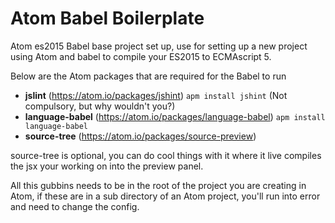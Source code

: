 # Atom Babel Boilerplate

Atom es2015 Babel base project set up, use for setting up a new project using Atom and babel to compile your ES2015 to ECMAscript 5.

Below are the Atom packages that are required for the Babel to run

- **jslint** (<a href="https://atom.io/packages/jshint">https://atom.io/packages/jshint</a>) `apm install jshint` (Not compulsory, but why wouldn't you?)
- **language-babel** (<a href="https://atom.io/packages/language-babel">https://atom.io/packages/language-babel</a>) `apm install language-babel`
- **source-tree** (<a href="https://atom.io/packages/source-preview">https://atom.io/packages/source-preview</a>)

source-tree is optional, you can do cool things with it where it live compiles the jsx your working on into the preview panel.

All this gubbins needs to be in the root of the project you are creating in Atom, if these are in a sub directory of an Atom project, you'll run into error and need to change the config.
